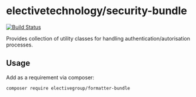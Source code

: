 # electivetechnology/security-bundle

[![Build Status](https://travis-ci.org/electivetechnology/security-bundle.svg?branch=master)](https://travis-ci.org/electivetechnology/security-bundle)

Provides collection of utility classes for handling authentication/autorisation processes.

## Usage

Add as a requirement via composer:

```
composer require electivegroup/formatter-bundle
```

